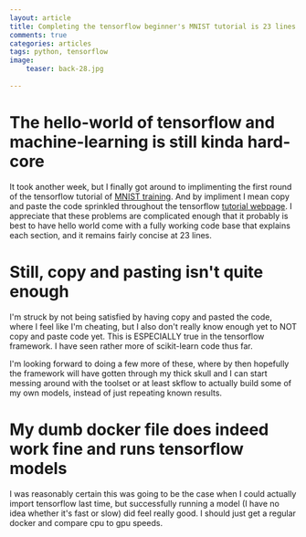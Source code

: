 ```yaml
---
layout: article
title: Completing the tensorflow beginner's MNIST tutorial is 23 lines of code, but what did I learn? 
comments: true
categories: articles
tags: python, tensorflow
image:
    teaser: back-28.jpg
    
---
```


# The hello-world of tensorflow and machine-learning is still kinda hard-core

It took another week, but I finally got around to implimenting the first round of the tensorflow tutorial of [MNIST training](https://github.com/thomas-keller/tensorflow-nb-scripts/blob/master/MNiST-tf-trainer.ipynb). And by impliment I mean copy and paste the code sprinkled throughout the tensorflow [tutorial webpage](https://www.tensorflow.org/versions/r0.8/tutorials/mnist/beginners/index.html). I appreciate that these problems are complicated enough that it probably is best to have hello world come with a fully working code base that explains each section, and it remains fairly concise at 23 lines.

# Still, copy and pasting isn't quite enough

I'm struck by not being satisfied by having copy and pasted the code, where I feel like I'm cheating, but I also don't really know enough yet to NOT copy and paste code yet. This is ESPECIALLY true in the tensorflow framework. I have seen rather more of scikit-learn code thus far. 

I'm looking forward to doing a few more of these, where by then hopefully the framework will have gotten through my thick skull and I can start messing around with the toolset or at least skflow to actually build some of my own models, instead of just repeating known results.

# My dumb docker file does indeed work fine and runs tensorflow models

I was reasonably certain this was going to be the case when I could actually import tensorflow last time, but successfully running a model (I have no idea whether it's fast or slow) did feel really good. I should just get a regular docker and compare cpu to gpu speeds. 
